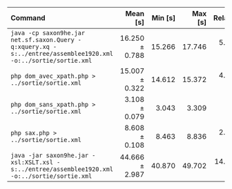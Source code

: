 | Command | Mean [s] | Min [s] | Max [s] | Relative |
|:---|---:|---:|---:|---:|
| `java -cp saxon9he.jar net.sf.saxon.Query -q:xquery.xq -s:../entree/assemblee1920.xml -o:../sortie/sortie.xml` | 16.250 ± 0.788 | 15.266 | 17.746 | 5.23 ± 0.29 |
| `php dom_avec_xpath.php > ../sortie/sortie.xml` | 15.007 ± 0.322 | 14.612 | 15.372 | 4.83 ± 0.16 |
| `php dom_sans_xpath.php > ../sortie/sortie.xml` | 3.108 ± 0.079 | 3.043 | 3.309 | 1.00 |
| `php sax.php > ../sortie/sortie.xml` | 8.608 ± 0.108 | 8.463 | 8.836 | 2.77 ± 0.08 |
| `java -jar saxon9he.jar -xsl:XSLT.xsl -s:../entree/assemblee1920.xml -o:../sortie/sortie.xml` | 44.666 ± 2.987 | 40.870 | 49.702 | 14.37 ± 1.03 |

